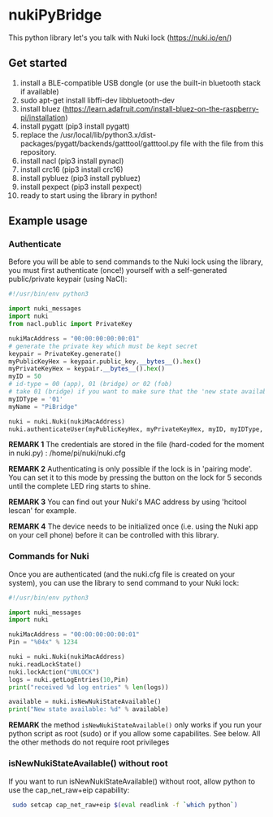 # nukiPyBridge

This python library let's you talk with Nuki lock (https://nuki.io/en/)

## Get started
1. install a BLE-compatible USB dongle (or use the built-in bluetooth stack if available)
2. sudo apt-get install libffi-dev libbluetooth-dev
3. install bluez (https://learn.adafruit.com/install-bluez-on-the-raspberry-pi/installation)
4. install pygatt (pip3 install pygatt)
5. replace the /usr/local/lib/python3.x/dist-packages/pygatt/backends/gatttool/gatttool.py file with the file from this repository.
6. install nacl (pip3 install pynacl)
7. install crc16 (pip3 install crc16)
8. install pybluez (pip3 install pybluez)
9. install pexpect (pip3 install pexpect)
10. ready to start using the library in python!

## Example usage
### Authenticate
Before you will be able to send commands to the Nuki lock using the library, you must first authenticate (once!) yourself with a self-generated public/private keypair (using NaCl):
```python
#!/usr/bin/env python3

import nuki_messages
import nuki
from nacl.public import PrivateKey

nukiMacAddress = "00:00:00:00:00:01"
# generate the private key which must be kept secret
keypair = PrivateKey.generate()
myPublicKeyHex = keypair.public_key.__bytes__().hex()
myPrivateKeyHex = keypair.__bytes__().hex()
myID = 50
# id-type = 00 (app), 01 (bridge) or 02 (fob)
# take 01 (bridge) if you want to make sure that the 'new state available'-flag is cleared on the Nuki if you read it out the state using this library
myIDType = '01'
myName = "PiBridge"

nuki = nuki.Nuki(nukiMacAddress)
nuki.authenticateUser(myPublicKeyHex, myPrivateKeyHex, myID, myIDType, myName)
```

**REMARK 1** The credentials are stored in the file (hard-coded for the moment in nuki.py) : /home/pi/nuki/nuki.cfg

**REMARK 2** Authenticating is only possible if the lock is in 'pairing mode'. You can set it to this mode by pressing the button on the lock for 5 seconds until the complete LED ring starts to shine.

**REMARK 3** You can find out your Nuki's MAC address by using 'hcitool lescan' for example.

**REMARK 4** The device needs to be initialized once (i.e. using the Nuki app on your cell phone) before it can be controlled with this library.

### Commands for Nuki
Once you are authenticated (and the nuki.cfg file is created on your system), you can use the library to send command to your Nuki lock:
```python
#!/usr/bin/env python3

import nuki_messages
import nuki

nukiMacAddress = "00:00:00:00:00:01"
Pin = "%04x" % 1234

nuki = nuki.Nuki(nukiMacAddress)
nuki.readLockState()
nuki.lockAction("UNLOCK")
logs = nuki.getLogEntries(10,Pin)
print("received %d log entries" % len(logs))

available = nuki.isNewNukiStateAvailable()
print("New state available: %d" % available)
```
**REMARK** the method ```isNewNukiStateAvailable()``` only works if you run your python script as root (sudo) or if you allow some capabilites. See below. All the other methods do not require root privileges

### isNewNukiStateAvailable() without root
If you want to run isNewNukiStateAvailable() without root, allow python to use the cap_net_raw+eip capability:
```bash
 sudo setcap cap_net_raw+eip $(eval readlink -f `which python`)
 ```
